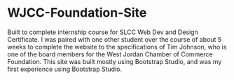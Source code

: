 # WJCC-Foundation-Site
Built to complete internship course for SLCC Web Dev and Design Certificate.
I was paired with one other student over the course of about 5 weeks to complete the website to the specifications of Tim Johnson, who is one of the board members for the West Jordan Chamber of Commerce Foundation.
This site was built mostly using Bootstrap Studio, and was my first experience using Bootstrap Studio. 
